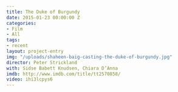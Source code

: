 ```yaml
---
title: The Duke of Burgundy
date: 2015-01-23 00:00:00 Z
categories:
- Film
- All
tags:
- recent
layout: project-entry
img: "/uploads/shaheen-baig-casting-the-duke-of-burgundy.jpg"
director: Peter Strickland
with: Sidse Babett Knudsen, Chiara D’Anna
imdb: http://www.imdb.com/title/tt2570858/
video: ihi3lcpys6
---
```


